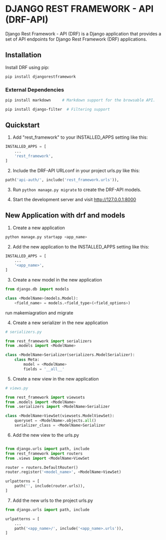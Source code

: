 # DJANGO REST FRAMEWORK - API (DRF-API)
Django Rest Framework - API (DRF) is a Django application that provides a set of API endpoints for Django Rest Framework (DRF) applications.

## Installation
Install DRF using pip:
```bash
pip install djangorestframework
```

### External Dependencies
```bash
pip install markdown     # Markdown support for the browsable API.

pip install django-filter  # Filtering support
```

## Quickstart
1. Add "rest_framework" to your INSTALLED_APPS setting like this:
```python
INSTALLED_APPS = [
    ...
    'rest_framework',
]
```

2. Include the DRF-API URLconf in your project urls.py like this:
```python
path('api-auth/', include('rest_framework.urls')),
```

3. Run `python manage.py migrate` to create the DRF-API models.

4. Start the development server and visit http://127.0.0.1:8000


## New Application with drf and models

1. Create a new application
```bash
python manage.py startapp <app_name>
```

2. Add the new application to the INSTALLED_APPS setting like this:
```python
INSTALLED_APPS = [
    ...
    '<app_name>',
]
```

3. Create a new model in the new application
```python
from django.db import models

class <ModelName>(models.Model):
    <field_name> = models.<field_type>(<field_options>)
```
run makemiagration and migrate

4. Create a new serializer in the new application
```python
# serializers.py

from rest_framework import serializers
from .models import <ModelName>

class <ModelName>Serializer(serializers.ModelSerializer):
    class Meta:
        model = <ModelName>
        fields = '__all__'
```

5. Create a new view in the new application
```python
# views.py

from rest_framework import viewsets
from .models import <ModelName>
from .serializers import <ModelName>Serializer

class <ModelName>ViewSet(viewsets.ModelViewSet):
    queryset = <ModelName>.objects.all()
    serializer_class = <ModelName>Serializer
```

6. Add the new view to the urls.py
```python

from django.urls import path, include
from rest_framework import routers
from .views import <ModelName>ViewSet

router = routers.DefaultRouter()
router.register('<model_name>', <ModelName>ViewSet)

urlpatterns = [
    path('', include(router.urls)),
]
```

7. Add the new urls to the project urls.py
```python
from django.urls import path, include

urlpatterns = [
    ...
    path('<app_name>/', include('<app_name>.urls')),
]
```


